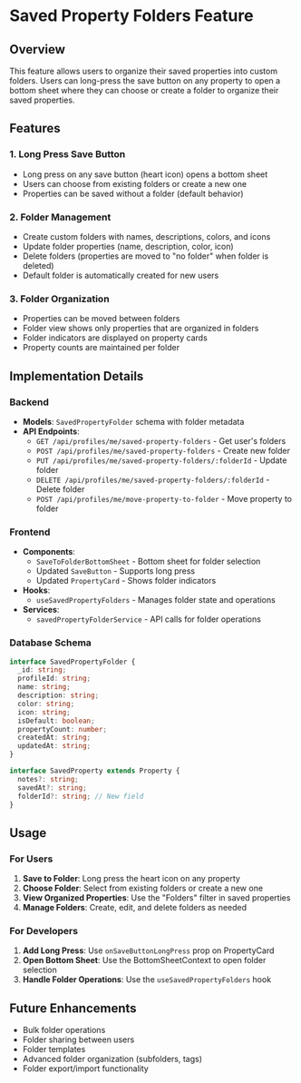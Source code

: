 # Saved Property Folders Feature

## Overview
This feature allows users to organize their saved properties into custom folders. Users can long-press the save button on any property to open a bottom sheet where they can choose or create a folder to organize their saved properties.

## Features

### 1. Long Press Save Button
- Long press on any save button (heart icon) opens a bottom sheet
- Users can choose from existing folders or create a new one
- Properties can be saved without a folder (default behavior)

### 2. Folder Management
- Create custom folders with names, descriptions, colors, and icons
- Update folder properties (name, description, color, icon)
- Delete folders (properties are moved to "no folder" when folder is deleted)
- Default folder is automatically created for new users

### 3. Folder Organization
- Properties can be moved between folders
- Folder view shows only properties that are organized in folders
- Folder indicators are displayed on property cards
- Property counts are maintained per folder

## Implementation Details

### Backend
- **Models**: `SavedPropertyFolder` schema with folder metadata
- **API Endpoints**:
  - `GET /api/profiles/me/saved-property-folders` - Get user's folders
  - `POST /api/profiles/me/saved-property-folders` - Create new folder
  - `PUT /api/profiles/me/saved-property-folders/:folderId` - Update folder
  - `DELETE /api/profiles/me/saved-property-folders/:folderId` - Delete folder
  - `POST /api/profiles/me/move-property-to-folder` - Move property to folder

### Frontend
- **Components**:
  - `SaveToFolderBottomSheet` - Bottom sheet for folder selection
  - Updated `SaveButton` - Supports long press
  - Updated `PropertyCard` - Shows folder indicators
- **Hooks**:
  - `useSavedPropertyFolders` - Manages folder state and operations
- **Services**:
  - `savedPropertyFolderService` - API calls for folder operations

### Database Schema
```typescript
interface SavedPropertyFolder {
  _id: string;
  profileId: string;
  name: string;
  description: string;
  color: string;
  icon: string;
  isDefault: boolean;
  propertyCount: number;
  createdAt: string;
  updatedAt: string;
}

interface SavedProperty extends Property {
  notes?: string;
  savedAt?: string;
  folderId?: string; // New field
}
```

## Usage

### For Users
1. **Save to Folder**: Long press the heart icon on any property
2. **Choose Folder**: Select from existing folders or create a new one
3. **View Organized Properties**: Use the "Folders" filter in saved properties
4. **Manage Folders**: Create, edit, and delete folders as needed

### For Developers
1. **Add Long Press**: Use `onSaveButtonLongPress` prop on PropertyCard
2. **Open Bottom Sheet**: Use the BottomSheetContext to open folder selection
3. **Handle Folder Operations**: Use the `useSavedPropertyFolders` hook

## Future Enhancements
- Bulk folder operations
- Folder sharing between users
- Folder templates
- Advanced folder organization (subfolders, tags)
- Folder export/import functionality 